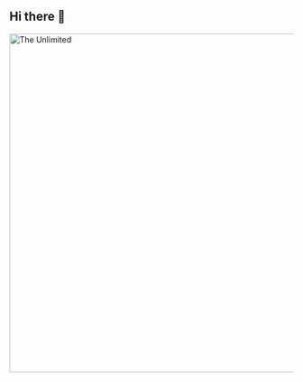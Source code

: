## Hi there 👋

<img scr="https://github.com/Ricky-spanish/Ricky-spanish/blob/main/i-see-you-roger.gif" alt="The Unlimited" width="600">
